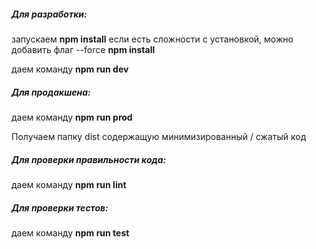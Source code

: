 ##### Для разработки:

запускаем **npm install**
если есть сложности с установкой, можно добавить флаг --force **npm install**

даем команду **npm run dev**

##### Для продакшена:

даем команду **npm run prod**

Получаем папку dist содержащую минимизированный / сжатый код


##### Для проверки правильности кода:

даем команду  **npm run lint**


##### Для проверки тестов:

даем команду  **npm run test**
